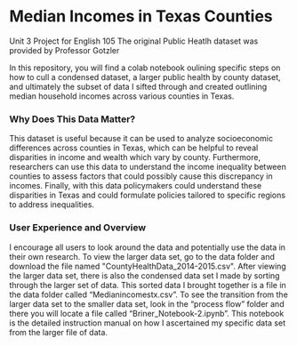 # Median Incomes in Texas Counties
Unit 3 Project for English 105
The original Public Heatlh dataset was provided by Professor Gotzler

In this repository, you will find a colab notebook oulining specific steps on how to cull a condensed dataset, a larger public health by county dataset, and ultimately the subset of data I sifted through and created outlining median household incomes across various counties in Texas.


### Why Does This Data Matter?
This dataset is useful because it can be used to analyze socioeconomic differences across counties in Texas, which can be helpful to reveal disparities in income and wealth which vary by county. Furthermore, researchers can use this data to understand the income inequality between counties to assess factors that could possibly cause this discrepancy in incomes. Finally, with this data policymakers could understand these disparities in Texas and could formulate policies tailored to specific regions to address inequalities. 

### User Experience and Overview
I encourage all users to look around the data and potentially use the data in their own research. To view the larger data set, go to the data folder and download the file named "CountyHealthData_2014-2015.csv". After viewing the larger data set, there is also the condensed data set I made by sorting through the larger set of data. This sorted data I brought together is a file in the data folder called “Medianincomestx.csv”.  To see the transition from the larger data set to the smaller data set, look in the “process flow” folder and there you will locate a file called “Briner_Notebook-2.ipynb”. This notebook is the detailed instruction manual on how I ascertained my specific data set from the larger file of data.

